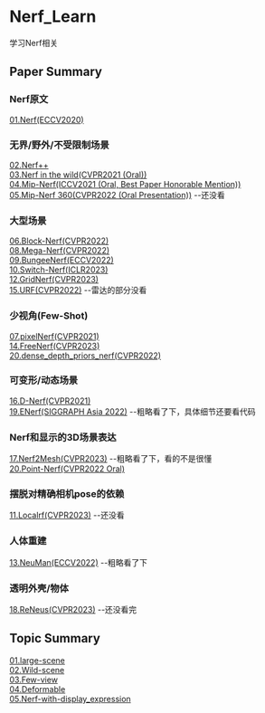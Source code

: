 # Nerf_Learn
学习Nerf相关

## Paper Summary
### Nerf原文
[01.Nerf(ECCV2020)](https://github.com/gjgjgjfff/Nerf_Learn/blob/main/paper%20summary/01.Nerf.md)  
### 无界/野外/不受限制场景
[02.Nerf++](https://github.com/gjgjgjfff/Nerf_Learn/blob/main/paper%20summary/02.Nerf%2B%2B.md)  
[03.Nerf in the wild(CVPR2021 (Oral))](https://github.com/gjgjgjfff/Nerf_Learn/blob/main/paper%20summary/03.Nerf%20in%20the%20wild.md)  
[04.Mip-Nerf(ICCV2021 (Oral, Best Paper Honorable Mention))](https://github.com/gjgjgjfff/Nerf_Learn/blob/main/paper%20summary/04.Mip-Nerf.md)  
[05.Mip-Nerf 360(CVPR2022 (Oral Presentation))](https://github.com/gjgjgjfff/Nerf_Learn/blob/main/paper%20summary/05.Mip-Nerf%20360.md) --还没看  
### 大型场景
[06.Block-Nerf(CVPR2022)](https://github.com/gjgjgjfff/Nerf_Learn/blob/main/paper%20summary/06.Block-Nerf.md)  
[08.Mega-Nerf(CVPR2022)](https://github.com/gjgjgjfff/Nerf_Learn/blob/main/paper%20summary/08.Mega-Nerf.md)  
[09.BungeeNerf(ECCV2022)](https://github.com/gjgjgjfff/Nerf_Learn/blob/main/paper%20summary/09.BungeeNerf.md)  
[10.Switch-Nerf(ICLR2023)](https://github.com/gjgjgjfff/Nerf_Learn/blob/main/paper%20summary/10.Switch-Nerf.md)  
[12.GridNerf(CVPR2023)](https://github.com/gjgjgjfff/Nerf_Learn/blob/main/paper%20summary/12.GridNerf.md)  
[15.URF(CVPR2022)](https://github.com/gjgjgjfff/Nerf_Learn/blob/main/paper%20summary/15.URF.md)  --雷达的部分没看  
### 少视角(Few-Shot)
[07.pixelNerf(CVPR2021)](https://github.com/gjgjgjfff/Nerf_Learn/blob/main/paper%20summary/07.pixelNerf.md)  
[14.FreeNerf(CVPR2023)](https://github.com/gjgjgjfff/Nerf_Learn/blob/main/paper%20summary/14.FreeNerf.md)  
[20.dense_depth_priors_nerf(CVPR2022)](https://github.com/gjgjgjfff/Nerf_Learn/blob/main/paper%20summary/21.dense_depth_priors_nerf.md)  
### 可变形/动态场景
[16.D-Nerf(CVPR2021)](https://github.com/gjgjgjfff/Nerf_Learn/blob/main/paper%20summary/16.D-Nerf.md)  
[19.ENerf(SIGGRAPH Asia 2022)](https://github.com/gjgjgjfff/Nerf_Learn/blob/main/paper%20summary/19.ENerf.md) --粗略看了下，具体细节还要看代码
### Nerf和显示的3D场景表达
[17.Nerf2Mesh(CVPR2023)](https://github.com/gjgjgjfff/Nerf_Learn/blob/main/paper%20summary/17.Nerf2Mesh.md) --粗略看了下，看的不是很懂  
[20.Point-Nerf(CVPR2022 Oral)](https://github.com/gjgjgjfff/Nerf_Learn/blob/main/paper%20summary/20.Point-Nerf.md)  
### 摆脱对精确相机pose的依赖
[11.Localrf(CVPR2023)](https://github.com/gjgjgjfff/Nerf_Learn/blob/main/paper%20summary/11.Localrf.md) --还没看  
### 人体重建
[13.NeuMan(ECCV2022)](https://github.com/gjgjgjfff/Nerf_Learn/blob/main/paper%20summary/13.NeuMan.md) --粗略看了下  
### 透明外壳/物体
[18.ReNeus(CVPR2023)](https://github.com/gjgjgjfff/Nerf_Learn/blob/main/paper%20summary/18.ReNeus.md) --还没看完  

## Topic Summary
[01.large-scene](https://github.com/gjgjgjfff/Nerf_Learn/blob/main/topic%20summary/01.large-scene.md)  
[02.Wild-scene](https://github.com/gjgjgjfff/Nerf_Learn/blob/main/topic%20summary/02.Wild-scene.md)  
[03.Few-view](https://github.com/gjgjgjfff/Nerf_Learn/blob/main/topic%20summary/03.Few-view.md)  
[04.Deformable](https://github.com/gjgjgjfff/Nerf_Learn/blob/main/topic%20summary/04.Deformable.md)  
[05.Nerf-with-display_expression](https://github.com/gjgjgjfff/Nerf_Learn/blob/main/topic%20summary/05.Nerf-with-display_expression.md)  
